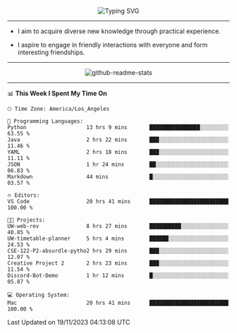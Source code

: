 <p align="center">
  <img src="https://readme-typing-svg.demolab.com?font=Fira+Code&weight=500&size=32&duration=2500&pause=1600&center=true&vCenter=true&random=false&width=1024&height=64&lines=Hi+there+%F0%9F%91%8B;I'm+delighted+you+could+make+it+here+%F0%9F%8E%89;I'm+Harry%2C+a+college+student+still+finding+my+way" alt="Typing SVG" />
</p>


---


- I aim to acquire diverse new knowledge through practical experience.

- I aspire to engage in friendly interactions with everyone and form interesting friendships.


---


<p align="center">
  <img src="https://github-readme-stats.vercel.app/api?username=Harry-Jing&show_icons=true" alt="github-readme-stats"/>
</p>


---

<!--START_SECTION:waka-->
📊 **This Week I Spent My Time On** 

```text
🕑︎ Time Zone: America/Los_Angeles

💬 Programming Languages: 
Python                   13 hrs 9 mins       ████████████████░░░░░░░░░   63.55 % 
Java                     2 hrs 22 mins       ███░░░░░░░░░░░░░░░░░░░░░░   11.46 % 
YAML                     2 hrs 18 mins       ███░░░░░░░░░░░░░░░░░░░░░░   11.11 % 
JSON                     1 hr 24 mins        ██░░░░░░░░░░░░░░░░░░░░░░░   06.83 % 
Markdown                 44 mins             █░░░░░░░░░░░░░░░░░░░░░░░░   03.57 % 

🔥 Editors: 
VS Code                  20 hrs 41 mins      █████████████████████████   100.00 % 

🐱‍💻 Projects: 
UW-web-rev               8 hrs 27 mins       ██████████░░░░░░░░░░░░░░░   40.85 % 
UW-timetable-planner     5 hrs 4 mins        ██████░░░░░░░░░░░░░░░░░░░   24.53 % 
CSE-122-P2-absurdle-pytho2 hrs 29 mins       ███░░░░░░░░░░░░░░░░░░░░░░   12.07 % 
Creative Project 2       2 hrs 23 mins       ███░░░░░░░░░░░░░░░░░░░░░░   11.54 % 
Discord-Bot-Demo         1 hr 12 mins        █░░░░░░░░░░░░░░░░░░░░░░░░   05.87 % 

💻 Operating System: 
Mac                      20 hrs 41 mins      █████████████████████████   100.00 % 
```


 Last Updated on 19/11/2023 04:13:08 UTC
<!--END_SECTION:waka-->
